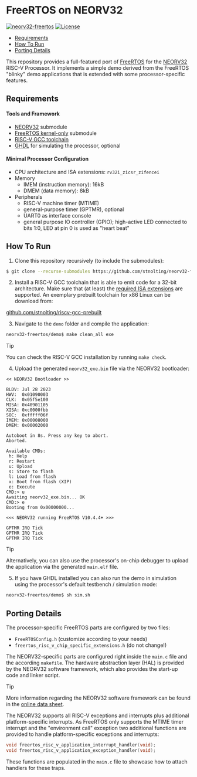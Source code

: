 # FreeRTOS on NEORV32

[![neorv32-freertos](https://img.shields.io/github/actions/workflow/status/stnolting/neorv32-freertos/main.yml?branch=main&longCache=true&style=flat-square&label=neorv32-freertos%20sim&logo=Github%20Actions&logoColor=fff)](https://github.com/stnolting/neorv32-freertos/actions/workflows/main.yml)
[![License](https://img.shields.io/github/license/stnolting/neorv32-freertos?longCache=true&style=flat-square&label=License)](https://github.com/stnolting/neorv32-freertos/blob/main/LICENSE)

* [Requirements](#requirements)
* [How To Run](#how-to-run)
* [Porting Details](#porting-details)

This repository provides a full-featured port of [FreeRTOS](https://www.freertos.org/index.html)
for the [NEORV32](https://github.com/stnolting/neorv32) RISC-V Processor. It implements a simple
demo derived from the FreeRTOS "blinky" demo applications that is extended with some
processor-specific features.


## Requirements

#### Tools and Framework

* [NEORV32](https://github.com/stnolting/neorv32) submodule
* [FreeRTOS kernel-only](https://github.com/FreeRTOS/FreeRTOS-Kernel) submodule
* [RISC-V GCC toolchain](https://github.com/xpack-dev-tools/riscv-none-elf-gcc-xpack)
* [GHDL](https://github.com/ghdl/ghdl) for simulating the processor, optional

#### Minimal Processor Configuration

* CPU architecture and ISA extensions: `rv32i_zicsr_zifencei`
* Memory
  * IMEM (instruction memory): 16kB
  * DMEM (data memory): 8kB
* Peripherals
  * RISC-V machine timer (MTIME)
  * general-purpose timer (GPTMR), optional
  * UART0 as interface console
  * general purpose IO controller (GPIO); high-active LED connected to bits 1:0, LED at pin 0 is used as "heart beat"


## How To Run

1. Clone this repository recursively (to include the submodules):

```bash
$ git clone --recurse-submodules https://github.com/stnolting/neorv32-freertos.git
```

2. Install a RISC-V GCC toolchain that is able to emit code for a 32-bit architecture. Make sure that
(at least) the [required ISA extensions](#requirements) are supported. An exemplary prebuilt toolchain
for x86 Linux can be download from:

[github.com/stnolting/riscv-gcc-prebuilt](https://github.com/stnolting/riscv-gcc-prebuilt)

3. Navigate to the `demo` folder and compile the application:

```bash
neorv32-freertos/demo$ make clean_all exe
```

> [!TIP]
> You can check the RISC-V GCC installation by running `make check`.

4. Upload the generated `neorv32_exe.bin` file via the NEORV32 bootloader:

```
<< NEORV32 Bootloader >>

BLDV: Jul 28 2023
HWV:  0x01090003
CLK:  0x05f5e100
MISA: 0x40901105
XISA: 0xc0000fbb
SOC:  0xfffff06f
IMEM: 0x00008000
DMEM: 0x00002000

Autoboot in 8s. Press any key to abort.
Aborted.

Available CMDs:
 h: Help
 r: Restart
 u: Upload
 s: Store to flash
 l: Load from flash
 x: Boot from flash (XIP)
 e: Execute
CMD:> u
Awaiting neorv32_exe.bin... OK
CMD:> e
Booting from 0x00000000...

<<< NEORV32 running FreeRTOS V10.4.4+ >>>

GPTMR IRQ Tick
GPTMR IRQ Tick
GPTMR IRQ Tick
```

> [!TIP]
> Alternatively, you can also use the processor's on-chip debugger to upload the application via the
generated `main.elf` file.

5. If you have GHDL installed you can also run the demo in simulation using the processor's default
testbench / simulation mode:

```bash
neorv32-freertos/demo$ sh sim.sh
```


## Porting Details

The processor-specific FreeRTOS parts are configured by two files:

* `FreeRTOSConfig.h` (customize according to your needs)
* `freertos_risc_v_chip_specific_extensions.h` (do not change!)

The NEORV32-specific parts are configured right inside the `main.c` file and the according `makefile`.
The hardware abstraction layer (HAL) is provided by the NEORV32 software framework, which also provides
the start-up code and linker script.

> [!TIP]
> More information regarding the NEORV32 software framework can be found in the
[online data sheet](https://stnolting.github.io/neorv32/#_software_framework).

The NEORV32 supports all RISC-V exceptions and interrupts plus additional platform-specific
interrupts. As FreeRTOS only supports the MTIME timer interrupt and the "environment call" exception
two additional functions are provided to handle platform-specific exceptions and interrupts:

```c
void freertos_risc_v_application_interrupt_handler(void);
void freertos_risc_v_application_exception_handler(void);
```

These functions are populated in the `main.c` file to showcase how to attach handlers for these traps.

